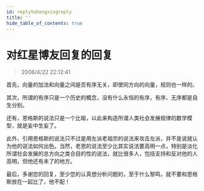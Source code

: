 ```yaml
---
id: replytohongxingreply
title: ''
hide_table_of_contents: true
---
```


# 对红星博友回复的回复

> 2006/4/22 22:12:41

首先，向量的加法和向量之间是否有序无关，即使同方向的向量，规则也一样的。
 
其次，所谓的有序只是一个历史的概念，没有什么永恒的有序，有序、无序都是自生分别。
 
还有，恩格斯的说法只是一个比喻，以此来构造所谓人类社会发展规律的数学模型，就是妄中生妄了。
 
此外，引用恩格斯的说法只不过是用左派老祖宗的说法来攻击左派，并不是说就认为他的说法如何出色。当然，老恩的说法至少比其实说法要高明一点，特别是淡化所谓社会发展的总方向之类合目的性的说法，就比很多人，包括支持和反对他的人高明，但他还有未了的地方。
 
最后，多谢您的回复，至少您的认真想分析问题的，至于什么黎鸣，就不要和恩格斯放在一起比了，他不配！
